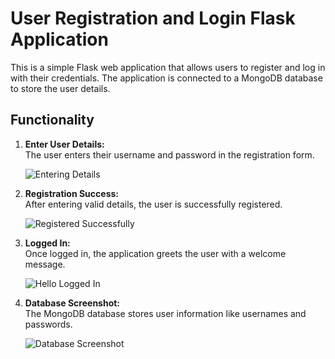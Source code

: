 # User Registration and Login Flask Application

This is a simple Flask web application that allows users to register and log in with their credentials. The application is connected to a MongoDB database to store the user details.

## Functionality

1. **Enter User Details:**  
   The user enters their username and password in the registration form.

   ![Entering Details](link-to-your-image-1)

2. **Registration Success:**  
   After entering valid details, the user is successfully registered.

   ![Registered Successfully](link-to-your-image-2)

3. **Logged In:**  
   Once logged in, the application greets the user with a welcome message.

   ![Hello Logged In](link-to-your-image-3)

4. **Database Screenshot:**  
   The MongoDB database stores user information like usernames and passwords.

   ![Database Screenshot](link-to-your-image-4)
